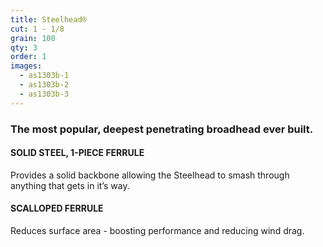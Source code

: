 ```yaml
---
title: Steelhead®
cut: 1 - 1/8
grain: 100
qty: 3
order: 1
images:
  - as1303b-1
  - as1303b-2
  - as1303b-3
---
```


### The most popular, deepest penetrating broadhead ever built.

#### SOLID STEEL, 1-PIECE FERRULE

Provides a solid backbone allowing the Steelhead to smash through anything that gets in it’s way.

#### SCALLOPED FERRULE

Reduces surface area - boosting performance and reducing wind drag.